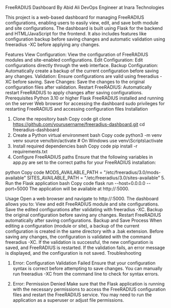 FreeRADIUS Dashboard
By Abid Ali
DevOps Engineer at Inara Technologies

This project is a web-based dashboard for managing FreeRADIUS configurations, enabling users to easily view, edit, and save both module and site configurations. The dashboard is built using Flask for the backend and HTML/JavaScript for the frontend. It also includes features like configuration backup before saving changes and automatic validation using freeradius -XC before applying any changes.

Features
View Configuration: View the configuration of FreeRADIUS modules and site-enabled configurations.
Edit Configuration: Edit configurations directly through the web interface.
Backup Configuration: Automatically create a backup of the current configuration before saving any changes.
Validation: Ensure configurations are valid using freeradius -XC before saving.
Save Changes: Save the changes to the original configuration files after validation.
Restart FreeRADIUS: Automatically restart FreeRADIUS to apply changes after saving configurations.
Prerequisites
Python 3.10 or higher
Flask
FreeRADIUS installed and running on the server
Web browser for accessing the dashboard
sudo privileges for restarting FreeRADIUS and accessing configuration files
Installation
1. Clone the repository
bash
Copy code
git clone https://github.com/yourusername/freeradius-dashboard.git
cd freeradius-dashboard
2. Create a Python virtual environment
bash
Copy code
python3 -m venv venv
source venv/bin/activate  # On Windows use venv\Scripts\activate
3. Install required dependencies
bash
Copy code
pip install -r requirements.txt
4. Configure FreeRADIUS paths
Ensure that the following variables in app.py are set to the correct paths for your FreeRADIUS installation:

python
Copy code
MODS_AVAILABLE_PATH = "/etc/freeradius/3.0/mods-available"
SITES_AVAILABLE_PATH = "/etc/freeradius/3.0/sites-available"
5. Run the Flask application
bash
Copy code
flask run --host=0.0.0.0 --port=5000
The application will be available at http://<server-ip>:5000.

Usage
Open a web browser and navigate to http://<server-ip>:5000.
The dashboard allows you to:
View and edit FreeRADIUS module and site configurations.
Save the edited configurations after validating with freeradius -XC.
Backup the original configuration before saving any changes.
Restart FreeRADIUS automatically after saving configurations.
Backup and Save Process
When editing a configuration (module or site), a backup of the current configuration is created in the same directory with a .bak extension.
Before saving any changes, the configuration is validated with the command freeradius -XC.
If the validation is successful, the new configuration is saved, and FreeRADIUS is restarted.
If the validation fails, an error message is displayed, and the configuration is not saved.
Troubleshooting
1. Error: Configuration Validation Failed
Ensure that your configuration syntax is correct before attempting to save changes. You can manually run freeradius -XC from the command line to check for syntax errors.

2. Error: Permission Denied
Make sure that the Flask application is running with the necessary permissions to access the FreeRADIUS configuration files and restart the FreeRADIUS service. You may need to run the application as a superuser or adjust file permissions.